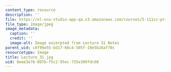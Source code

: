 ```yaml
---
content_type: resource
description: ''
file: https://ol-ocw-studio-app-qa.s3.amazonaws.com/courses/5-111sc-principles-of-chemical-science-fall-2014/8eee3e7b097bf5c295ec735e309fdc60_Lecture_31.jpg
file_type: image/jpeg
image_metadata:
  caption: ''
  credit: ''
  image-alt: Image excerpted from Lecture 31 Notes
parent_uid: c8f99e55-bd17-66c4-505f-19e5b26af70c
resourcetype: Image
title: Lecture_31.jpg
uid: 8eee3e7b-097b-f5c2-95ec-735e309fdc60
---
```

